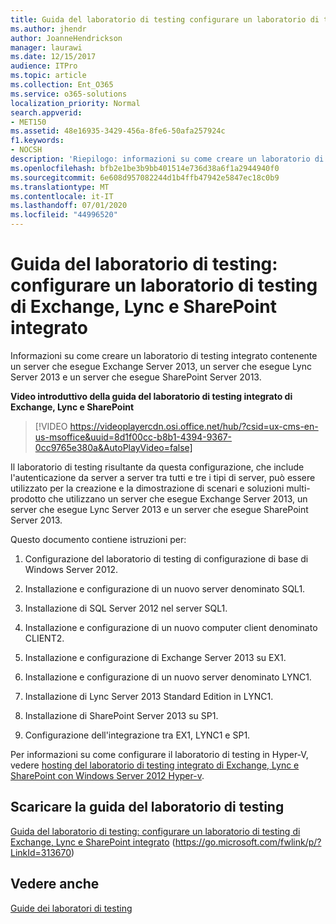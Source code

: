 ```yaml
---
title: Guida del laboratorio di testing configurare un laboratorio di testing di Exchange, Lync e SharePoint integrato
ms.author: jhendr
author: JoanneHendrickson
manager: laurawi
ms.date: 12/15/2017
audience: ITPro
ms.topic: article
ms.collection: Ent_O365
ms.service: o365-solutions
localization_priority: Normal
search.appverid:
- MET150
ms.assetid: 48e16935-3429-456a-8fe6-50afa257924c
f1.keywords:
- NOCSH
description: 'Riepilogo: informazioni su come creare un laboratorio di testing integrato contenente un server che esegue Exchange Server 2013, un server che esegue Lync Server 2013 e un server che esegue SharePoint Server 2013.'
ms.openlocfilehash: bfb2e1be3b9bb401514e736d38a6f1a2944940f0
ms.sourcegitcommit: 6e608d957082244d1b4ffb47942e5847ec18c0b9
ms.translationtype: MT
ms.contentlocale: it-IT
ms.lasthandoff: 07/01/2020
ms.locfileid: "44996520"
---
```

# <a name="test-lab-guide-configure-an-integrated-exchange-lync-and-sharepoint-test-lab"></a>Guida del laboratorio di testing: configurare un laboratorio di testing di Exchange, Lync e SharePoint integrato

 Informazioni su come creare un laboratorio di testing integrato contenente un server che esegue Exchange Server 2013, un server che esegue Lync Server 2013 e un server che esegue SharePoint Server 2013.
 
**Video introduttivo della guida del laboratorio di testing integrato di Exchange, Lync e SharePoint**

> [!VIDEO https://videoplayercdn.osi.office.net/hub/?csid=ux-cms-en-us-msoffice&uuid=8d1f00cc-b8b1-4394-9367-0cc9765e380a&AutoPlayVideo=false]
 
Il laboratorio di testing risultante da questa configurazione, che include l'autenticazione da server a server tra tutti e tre i tipi di server, può essere utilizzato per la creazione e la dimostrazione di scenari e soluzioni multi-prodotto che utilizzano un server che esegue Exchange Server 2013, un server che esegue Lync Server 2013 e un server che esegue SharePoint Server 2013.
  
Questo documento contiene istruzioni per:
  
1. Configurazione del laboratorio di testing di configurazione di base di Windows Server 2012.
    
2. Installazione e configurazione di un nuovo server denominato SQL1.
    
3. Installazione di SQL Server 2012 nel server SQL1.
    
4. Installazione e configurazione di un nuovo computer client denominato CLIENT2.
    
5. Installazione e configurazione di Exchange Server 2013 su EX1.
    
6. Installazione e configurazione di un nuovo server denominato LYNC1.
    
7. Installazione di Lync Server 2013 Standard Edition in LYNC1.
    
8. Installazione di SharePoint Server 2013 su SP1.
    
9. Configurazione dell'integrazione tra EX1, LYNC1 e SP1.
    
Per informazioni su come configurare il laboratorio di testing in Hyper-V, vedere [hosting del laboratorio di testing integrato di Exchange, Lync e SharePoint con Windows Server 2012 Hyper-v](https://social.technet.microsoft.com/wiki/contents/articles/18483.hosting-the-integrated-exchange-lync-and-sharepoint-test-lab-with-windows-server-2012-hyper-v.aspx).
  
## <a name="download-the-test-lab-guide"></a>Scaricare la guida del laboratorio di testing

[Guida del laboratorio di testing: configurare un laboratorio di testing di Exchange, Lync e SharePoint integrato](https://go.microsoft.com/fwlink/p/?LinkId=313670) (https://go.microsoft.com/fwlink/p/?LinkId=313670)
  
## <a name="see-also"></a>Vedere anche

[Guide dei laboratori di testing](https://go.microsoft.com/fwlink/p/?LinkId=202817)




